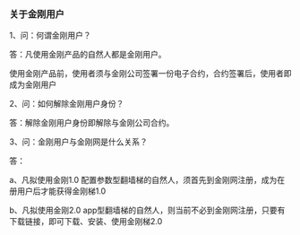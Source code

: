 ### 关于金刚用户

1、问：何谓金刚用户？

答：凡使用金刚产品的自然人都是金刚用户。

使用金刚产品前，使用者须与金刚公司签署一份电子合约，合约签署后，使用者即成为金刚用户

2、问：如何解除金刚用户身份？

答：解除金刚用户身份即解除与金刚公司合约。

3、问：金刚用户与金刚网是什么关系？

答：

a、凡拟使用金刚1.0 配置参数型翻墙梯的自然人，须首先到金刚网注册，成为在册用户后才能获得金刚梯1.0

b、凡拟使用金刚2.0 app型翻墙梯的自然人，则当前不必到金刚网注册，只要有下载链接，即可下载、安装、使用金刚梯2.0
